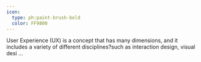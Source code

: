 ```yaml
---
icon:
  type: ph:paint-brush-bold
  color: FF9800
---
```


User Experience (UX) is a concept that has many dimensions, and it includes a variety of different disciplines?such as interaction design, visual desi ... 
